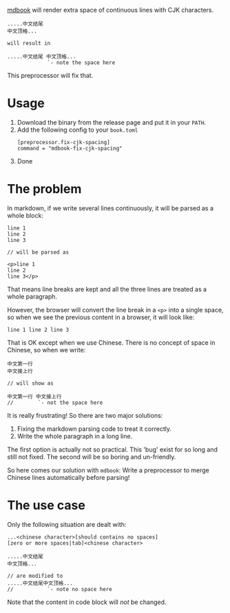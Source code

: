 [mdbook](https://github.com/rust-lang/mdBook) will render extra space of
continuous lines with CJK characters.

```
.....中文结尾
中文顶格...

will result in

.....中文结尾 中文顶格...
             `- note the space here
```

This preprocessor will fix that.

# Usage

1. Download the binary from the release page and put it in your `PATH`.
2. Add the following config to your `book.toml`
    ```
    [preprocessor.fix-cjk-spacing]
    command = "mdbook-fix-cjk-spacing"
    ```
3. Done

# The problem

In markdown, if we write several lines continuously, it will be parsed as a
whole block:

```
line 1
line 2
line 3

// will be parsed as

<p>line 1
line 2
line 3</p>
```

That means line breaks are kept and all the three lines are treated as a whole
paragraph.

However, the browser will convert the line break in a `<p>` into a single
space, so when we see the previous content in a browser, it will look like:

```
line 1 line 2 line 3
```

That is OK except when we use Chinese. There is no concept of space in
Chinese, so when we write:

```
中文第一行
中文接上行

// will show as

中文第一行 中文接上行
//        `- not the space here
```

It is really frustrating! So there are two major solutions:

1. Fixing the markdown parsing code to treat it correctly.
2. Write the whole paragraph in a long line.

The first option is actually not so practical. This 'bug' exist for so long
and still not fixed. The second will be so boring and un-friendly.

So here comes our solution with `mdbook`: Write a preprocessor to merge
Chinese lines automatically before parsing!

# The use case

Only the following situation are dealt with:

```
...<chinese character>[should contains no spaces]
[zero or more spaces|tab]<chinese character>

.....中文结尾
中文顶格...

// are modified to
.....中文结尾中文顶格...
//           `- note no space here
```

Note that the content in code block will *not* be changed.

